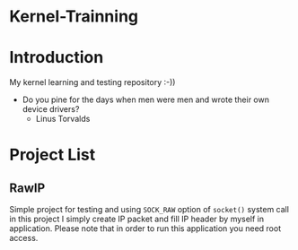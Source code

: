 Kernel-Trainning
================
# Introduction
My kernel learning and testing repository :-))  
* Do you pine for the days when men were men and wrote their own device drivers?
  * Linus Torvalds
# Project List
## RawIP
Simple project for testing and using `SOCK_RAW` option of `socket()` system call
in this project I simply create IP packet and fill IP header by myself in application.
Please note that in order to run this application you need root access.
